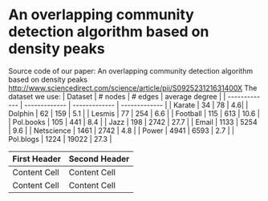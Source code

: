 # An overlapping community detection algorithm based on density peaks
Source code of our paper: An overlapping community detection algorithm based on density peaks
http://www.sciencedirect.com/science/article/pii/S092523121631400X
The dataset we use:
| Dataset  | # nodes | # edges | average degree |
| ------------- | ------------- | ------------- | ------------- |
| Karate | 34 | 78 | 4.6|
| Dolphin | 62 |	159 |	5.1 |
| Lesmis | 77	| 254 |	6.6 |
| Football | 115 |	613 |	10.6 |
| Pol.books | 105	| 441	| 8.4 |
| Jazz | 198 | 2742 |	27.7 |
| Email | 1133 | 5254 |	9.6 |
| Netscience | 1461	| 2742 | 4.8 |
| Power | 4941 | 6593 | 2.7 |
| Pol.blogs | 1224 | 19022 | 27.3 |

| First Header  | Second Header |
| ------------- | ------------- |
| Content Cell  | Content Cell  |
| Content Cell  | Content Cell  |
